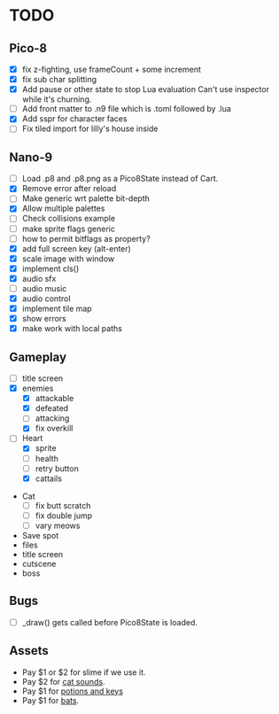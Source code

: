 # TODO
## Pico-8
- [x] fix z-fighting, use frameCount + some increment
- [x] fix sub char splitting
- [x] Add pause or other state to stop Lua evaluation
      Can't use inspector while it's churning.
- [ ] Add front matter to .n9 file which is .toml followed by .lua
- [x] Add sspr for character faces
- [ ] Fix tiled import for lilly's house inside
## Nano-9
- [ ] Load .p8 and .p8.png as a Pico8State instead of Cart.
- [x] Remove error after reload
- [ ] Make generic wrt palette bit-depth
- [x] Allow multiple palettes
- [ ] Check collisions example
- [ ] make sprite flags generic
- [ ] how to permit bitflags as property?
- [x] add full screen key (alt-enter)
- [x] scale image with window
- [x] implement cls()
- [x] audio sfx
- [ ] audio music
- [x] audio control
- [x] implement tile map
- [x] show errors
- [x] make work with local paths

## Gameplay
- [ ] title screen
- [x] enemies
  - [x] attackable
  - [x] defeated
  - [ ] attacking
  - [x] fix overkill
- [ ] Heart
  - [x] sprite
  - [ ] health
  - [ ] retry button
  - [x] cattails
- Cat
  - [ ] fix butt scratch
  - [ ] fix double jump
  - [ ] vary meows
- Save spot
- files
- title screen
- cutscene
- boss

## Bugs
- [ ] _draw() gets called before Pico8State is loaded.

## Assets
- Pay $1 or $2 for slime if we use it.
- Pay $2 for [cat sounds](https://eddie-yu.itch.io/mimi-the-cat-sfx).
- Pay $1 for [potions and keys](https://dantepixels.itch.io/key-items-16x16)
- Pay $1 for [bats](https://elthen.itch.io/bat-sprite-pack).
